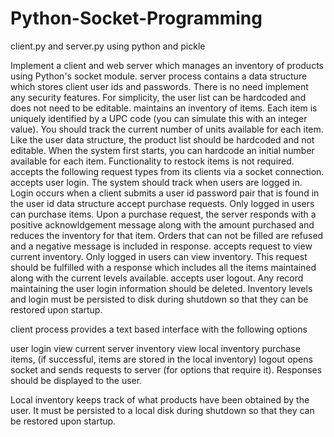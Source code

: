 # Python-Socket-Programming
client.py and server.py using python and pickle

Implement a client and web server which manages an inventory of products using Python's socket module.
server process
contains a data structure which stores client user ids and passwords. There is no need implement any security features. For simplicity, the user list can be hardcoded and does not need to be editable.
maintains an inventory of items. Each item is uniquely identified by a UPC code (you can simulate this with an integer value). You should track the current number of units available for each item. Like the user data structure, the product list should be hardcoded and not editable. When the system first starts, you can hardcode an initial number available for each item. Functionality to restock items is not required.
accepts the following request types from its clients via a socket connection.
accepts user login. The system should track when users are logged in. Login occurs when a client submits a user id password pair that is found in the user id data structure
accept purchase requests. Only logged in users can purchase items. Upon a purchase request, the server responds with a positive acknowldgement message along with the amount purchased and reduces the inventory for that item. Orders that can not be filled are refused and a negative message is included in response.
accepts request to view current inventory. Only logged in users can view inventory. This request should be fulfilled with a response which includes all the items maintained along with the current levels available.
accepts user logout. Any record maintaining the user login information should be deleted.
Inventory levels and login must be persisted to disk during shutdown so that they can be restored upon startup.

client process
provides a text based interface with the following options

user login
view current server inventory
view local inventory
purchase items, (if successful, items are stored in the local inventory)
logout
opens socket and sends requests to server (for options that require it). Responses should be displayed to the user.

Local inventory keeps track of what products have been obtained by the user. It must be persisted to a local disk during shutdown so that they can be restored upon startup.

